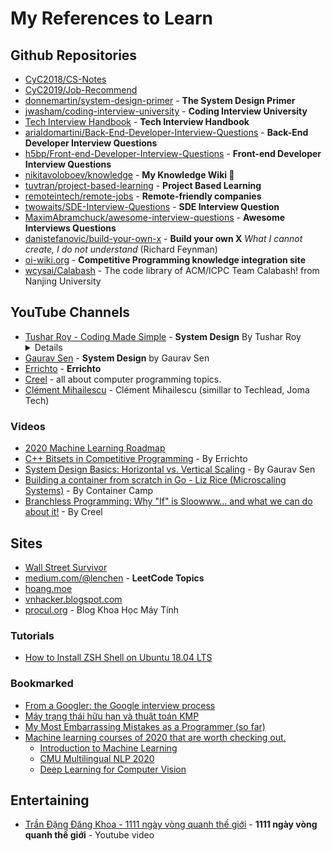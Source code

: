 # My References to Learn

## Github Repositories

* [CyC2018/CS-Notes](https://github.com/CyC2018/CS-Notes)
* [CyC2019/Job-Recommend](https://github.com/CyC2018/Job-Recommend)
* [donnemartin/system-design-primer](https://github.com/donnemartin/system-design-primer) - **The System Design Primer**
* [jwasham/coding-interview-university](https://github.com/jwasham/coding-interview-university) - **Coding Interview University**
* [Tech Interview Handbook](https://yangshun.github.io/tech-interview-handbook) - **Tech Interview Handbook**
* [arialdomartini/Back-End-Developer-Interview-Questions](https://github.com/arialdomartini/Back-End-Developer-Interview-Questions) - **Back-End Developer Interview Questions**
* [h5bp/Front-end-Developer-Interview-Questions](https://github.com/h5bp/Front-end-Developer-Interview-Questions) - **Front-end Developer Interview Questions**
* [nikitavoloboev/knowledge](https://github.com/nikitavoloboev/knowledge) -  **My Knowledge Wiki 🌿**
* [tuvtran/project-based-learning](https://github.com/tuvtran/project-based-learning) - **Project Based Learning**
* [remoteintech/remote-jobs](https://github.com/remoteintech/remote-jobs) - **Remote-friendly companies**
* [twowaits/SDE-Interview-Questions](https://github.com/twowaits/SDE-Interview-Questions) - **SDE Interview Question**
* [MaximAbramchuck/awesome-interview-questions](https://github.com/MaximAbramchuck/awesome-interview-questions) - **Awesome Interviews Questions**
* [danistefanovic/build-your-own-x](https://github.com/danistefanovic/build-your-own-x) - **Build your own X** _What I cannot create, I do not understand_ (Richard Feynman)
* [oi-wiki.org](https://oi-wiki.org) - **Competitive Programming knowledge integration site**
* [wcysai/Calabash](https://github.com/wcysai/Calabash) - The code library of ACM/ICPC Team Calabash! from Nanjing University

## YouTube Channels

* [Tushar Roy - Coding Made Simple](https://www.youtube.com/channel/UCZLJf_R2sWyUtXSKiKlyvAw) - **System Design** By Tushar Roy <details close> - Learn System Design <br> - Learn how to express the ideas in English as simple as possible like his</details>
* [Gaurav Sen](https://www.youtube.com/c/GauravSensei) - **System Design** by Gaurav Sen
* [Errichto](https://www.youtube.com/channel/UCBr_Fu6q9iHYQCh13jmpbrg) - **Errichto**
* [Creel](https://www.youtube.com/c/WhatsACreel) - all about computer programming topics.
* [Clément Mihailescu](https://www.youtube.com/channel/UCaO6VoaYJv4kS-TQO_M-N_g) - Clément Mihailescu (simillar to Techlead, Joma Tech)

### Videos

* [2020 Machine Learning Roadmap](https://youtu.be/pHiMN_gy9mk)
* [C++ Bitsets in Competitive Programming](https://youtu.be/jqJ5s077OKo) - By Errichto
* [System Design Basics: Horizontal vs. Vertical Scaling](https://youtu.be/xpDnVSmNFX0) - By Gaurav Sen
* [Building a container from scratch in Go - Liz Rice (Microscaling Systems)](https://youtu.be/Utf-A4rODH8) - By Container Camp
* [Branchless Programming: Why "If" is Sloowww... and what we can do about it!](https://youtu.be/bVJ-mWWL7cE) - By Creel

## Sites

* [Wall Street Survivor](http://www.wallstreetsurvivor.com)
* [medium.com/@lenchen](https://medium.com/@lenchen) - **LeetCode Topics**
* [hoang.moe](https://hoang.moe/writing)
* [vnhacker.blogspot.com](https://vnhacker.blogspot.com/)
* [procul.org](https://procul.org/blog) - Blog Khoa Học Máy Tính

### Tutorials

* [How to Install ZSH Shell on Ubuntu 18.04 LTS](https://linuxhint.com/install_zsh_shell_ubuntu_1804/)

### Bookmarked

* [From a Googler: the Google interview process](https://www.reddit.com/r/cscareerquestions/comments/1z97rx/from_a_googler_the_google_interview_process)
* [Máy trạng thái hữu hạn và thuật toán KMP](https://www.giaithuatlaptrinh.com/?p=687#comment-3359)
* [My Most Embarrassing Mistakes as a Programmer (so far)](https://stackoverflow.blog/2019/10/29/my-most-embarrassing-mistakes-as-a-programmer-so-far)
* [Machine learning courses of 2020 that are worth checking out.](https://twitter.com/omarsar0/status/1338824768057995265)  
    * [Introduction to Machine Learning](https://sebastianraschka.com/resources/ml-lectures-1.html)
    * [CMU Multilingual NLP 2020](https://www.youtube.com/playlist?list=PL8PYTP1V4I8CHhppU6n1Q9-04m96D9gt5)
    * [Deep Learning for Computer Vision](https://www.youtube.com/playlist?list=PL5-TkQAfAZFbzxjBHtzdVCWE0Zbhomg7r)


## Entertaining

* [Trần Đặng Đăng Khoa - 1111 ngày vòng quanh thế giới](https://youtu.be/jQ2XqgiJoVs) - **1111 ngày vòng quanh thế giới** - Youtube video
